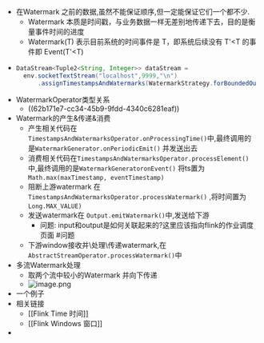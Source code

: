 - 在Watermark 之前的数据,虽然不能保证顺序,但一定能保证它们一个都不少.
	- Watermark 本质是时间戳，与业务数据一样无差别地传递下去，目的是衡量事件时间的进度
	- Watermark(T) 表示目前系统的时间事件是 T，即系统后续没有 T'<T 的事件即 Event(T'<T)
- ```java
  DataStream<Tuple2<String, Integer>> dataStream =
  	env.socketTextStream("localhost",9999,"\n")
  		.assignTimestampsAndWatermarks(WatermarkStrategy.forBoundedOutOfOrderness(Duration.ofMillis(10)))
  ```
- WatermarkOperator类型关系
	- ((62b171e7-cc34-45b9-9fdd-4340c6281eaf))
- Watermark的产生&传递&消费
	- 产生相关代码在 `TimestampsAndWatermarksOperator.onProcessingTime()`中,最终调用的是`WatermarkGenerator.onPeriodicEmit()` 并发送出去
	- 消费相关代码在`TimestampsAndWatermarksOperator.processElement()`中,最终调用的是`WatermarkGeneratoronEvent()` 将ts置为`Math.max(maxTimestamp, eventTimestamp)`
	- 阻断上游watermark 在`TimestampsAndWatermarksOperator.processWatermark()` ,将时间置为 `Long.MAX_VALUE)`
	- 发送watermark在 `Output.emitWatermark()`中,发送给下游
		- 问题: input和output是如何关联起来的?这里应该指向flink的作业调度页面 #问题
	- 下游window接收并\处理\传递watermark,在`AbstractStreamOperator.processWatermark()`中
- 多流Watermark处理
	- 取两个流中较小的Watermark 并向下传递
	- ![image.png](../assets/image_1655798996971_0.png)
- 一个例子
- 相关链接
	- [[Flink Time 时间]]
	- [[Flink Windows 窗口]]
-